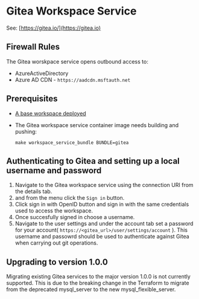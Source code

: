 # Gitea Workspace Service

See: [https://gitea.io/](https://gitea.io)

## Firewall Rules

The Gitea worskpace service opens outbound access to:

- AzureActiveDirectory
- Azure AD CDN - `https://aadcdn.msftauth.net`

## Prerequisites

- [A base workspace deployed](../workspaces/base.md)

- The Gitea workspace service container image needs building and pushing:

  `make workspace_service_bundle BUNDLE=gitea`

## Authenticating to Gitea and setting up a local username and password

1. Navigate to the Gitea workspace service using the connection URI from the details tab.
2. and from the menu click the `Sign in` button.
3. Click sign in with OpenID button and sign in with the same credentials used to access the workspace.
4. Once succesfully signed in choose a username.
5. Navigate to the user settings and under the account tab set a password for your account( `https://<gitea_url>/user/settings/account` ). This username and passowrd should be used to authenticate against Gitea when carrying out git operations.

## Upgrading to version 1.0.0

Migrating existing Gitea services to the major version 1.0.0 is not currently supported. This is due to the breaking change in the Terraform to migrate from the deprecated mysql_server to the new mysql_flexible_server.